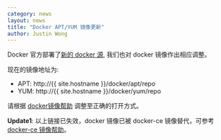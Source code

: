 ```yaml
---
category: news
layout: news
title: "Docker APT/YUM 镜像更新"
author: Justin Wong
---
```


Docker 官方部署了[新的 docker 源](https://blog.docker.com/2015/07/new-apt-and-yum-repos/), 我们也对
docker 镜像作出相应调整。

现在的镜像地址为:

- APT: http://{{ site.hostname }}/docker/apt/repo
- YUM: http://{{ site.hostname }}/docker/yum/repo

请根据 [docker镜像帮助](/help/docker) 调整至正确的打开方式。

**Update1**: 以上链接已失效，docker 镜像已被 docker-ce 镜像替代，可参考 [docker-ce 镜像帮助](/help/docker-ce)。
